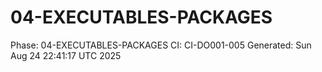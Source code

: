 # 04-EXECUTABLES-PACKAGES
Phase: 04-EXECUTABLES-PACKAGES
CI: CI-DO001-005
Generated: Sun Aug 24 22:41:17 UTC 2025

